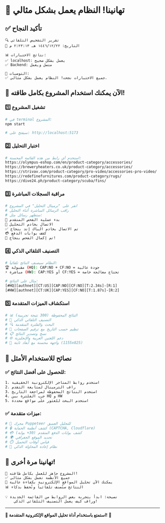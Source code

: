 # 🎉 تهانينا! النظام يعمل بشكل مثالي

## ✅ **تأكيد النجاح**
```
🔍 تقرير التشخيص التلقائي
📅 التاريخ: ٢٢‏/١٢‏/١٤٤٦ هـ ٢:٢٣:١٣ م

📊 نتائج الاختبارات:
✅ localhost: يعمل بشكل صحيح
✅ Backend: متصل ويعمل

🔧 التوصيات:
✅ جميع الاختبارات نجحت! النظام يعمل بشكل مثالي.
```

## 🚀 **الآن يمكنك استخدام المشروع بكامل طاقته!**

### 1️⃣ **تشغيل المشروع**
```bash
# في terminal المشروع:
npm start

# سيفتح على: http://localhost:5173
```

### 2️⃣ **اختبار التحليل**
```bash
# استخدم أي رابط من هذه القائمة المحسنة:
https://olympus-eshop.com/en/product-category/accessories/
https://breweryheaters.co.uk/product-category/accessories/
https://strivav.com/product-category/pro-video/accessories-pro-video/
https://redefinefurnitures.com/product-category/rugs/
https://dive24.ph/product-category/scuba/fins/
```

### 3️⃣ **مراقبة السجلات المباشرة**
```bash
# انقر على "ترمينال التحليل" في المشروع
# راقب الرسائل المباشرة أثناء التحليل
# ستظهر رسائل مثل:
🚀 بدء عملية الفحص المتقدم
🔗 الاتصال بخادم التحليل
✅ تم الاتصال بخادم الباك إند بنجاح
💳 كشف بوابات الدفع
🎉 تم إكمال الفحص بنجاح!
```

### 4️⃣ **التصنيف التلقائي الذكي**
```bash
# النظام سيصنف النتائج تلقائياً:
🏆 مقبولة (HQ): CAP:NO + CF:NO = جودة عالية
⚡ مباشرة (HW): CAP:YES أو CF:YES = تحتاج معالجة خاصة

# مثال على النتائج:
[#HQ][authnet][CT:US][CAP:NO][CF:NO][T:2.34s]-[R:1]
[#HW][authnet][CT:UK][CAP:YES][CF:NO][T:1.87s]-[R:2]
```

### 5️⃣ **استكشاف الميزات المتقدمة**
```bash
# 📊 النتائج المحفوظة (300 نتيجة تجريبية)
# 🎯 التصنيف التلقائي الذكي
# 🔍 البحث والفلترة المتقدمة
# 📅 تنظيم حسب التاريخ مع ترقيم الصفحات
# 📋 نسخ وتصدير النتائج
# 🌐 دعم اللغتين العربية والإنجليزية
# 🎨 واجهة محسنة مع أبعاد ثابتة (1155x825)
```

## 🎯 **نصائح للاستخدام الأمثل**

### ✅ **للحصول على أفضل النتائج:**
```bash
1. استخدم روابط المتاجر الإلكترونية الحقيقية
2. راقب الترمينال لمتابعة التقدم
3. استخدم النتائج المحفوظة لمراجعة التاريخ
4. جرب الفلترة بين HQ و HW
5. استخدم البحث للعثور على مواقع محددة
```

### ✅ **ميزات متقدمة:**
```bash
# 🤖 محرك Puppeteer للتحليل العميق
# 🔒 كشف أنظمة الحماية (CAPTCHA, Cloudflare)
# 💳 كشف بوابات الدفع المتقدم (30+ بوابة)
# 🌍 تحديد الموقع الجغرافي
# ⏱️ قياس أوقات التحميل
# 🔄 نظام إعادة المحاولة الذكي
```

## 🎉 **تهانينا مرة أخرى!**

```
🚀 المشروع جاهز للعمل بكامل طاقته!
✅ جميع الأنظمة تعمل بشكل مثالي
🎯 يمكنك الآن تحليل المواقع الإلكترونية بكفاءة عالية
📊 النتائج ستُصنف تلقائياً وتُحفظ بذكاء

💡 نصيحة: ابدأ بتجربة بعض الروابط من القائمة الجديدة
    وراقب كيف يعمل التصنيف التلقائي الذكي!
```

---

**🎯 استمتع باستخدام أداة تحليل المواقع الإلكترونية المتقدمة!** 🚀